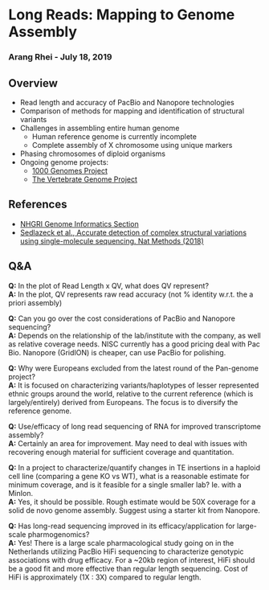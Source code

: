 # Long Reads: Mapping to Genome Assembly
### Arang Rhei - July 18, 2019

## Overview
- Read length and accuracy of PacBio and Nanopore technologies
- Comparison of methods for mapping and identification of structural variants
- Challenges in assembling entire human genome
  - Human reference genome is currently incomplete
  - Complete assembly of X chromosome using unique markers
- Phasing chromosomes of diploid organisms
- Ongoing genome projects:
  - [1000 Genomes Project](http://www.internationalgenome.org/)
  - [The Vertebrate Genome Project](https://vertebrategenomesproject.org/)

## References
- [NHGRI Genome Informatics Section](https://genomeinformatics.github.io/)
- [Sedlazeck et al., Accurate detection of complex structural variations using single-molecule sequencing. Nat Methods (2018)](https://doi.org/10.1038/s41592-018-0001-7)

## Q&A
**Q:** In the plot of Read Length x QV, what does QV represent?  
**A:** In the plot, QV represents raw read accuracy (not % identity w.r.t. the a priori assembly)

**Q:** Can you go over the cost considerations of PacBio and Nanopore sequencing?  
**A:** Depends on the relationship of the lab/institute with the company, as well as relative coverage needs.  NISC currently has a good pricing deal with Pac Bio.  Nanopore (GridION) is cheaper, can use PacBio for polishing.

**Q:** Why were Europeans excluded from the latest round of the Pan-genome project?  
**A:** It is focused on characterizing variants/haplotypes of lesser represented ethnic groups around the world, relative to the current reference (which is largely/entirely)  derived from Europeans.  The focus is to diversify the reference genome.

**Q:** Use/efficacy of long read sequencing of RNA for improved transcriptome assembly?  
**A:** Certainly an area for improvement. May need to deal with issues with recovering enough material for sufficient coverage and quantitation.

**Q:** In a project to characterize/quantify changes in TE insertions in a haploid cell line (comparing a gene KO vs WT), what is a reasonable estimate for minimum coverage, and is it feasible for a single smaller lab? Ie. with a MinIon.  
**A:** Yes, it should be possible. Rough estimate would be 50X coverage for a solid de novo genome assembly.  Suggest using a starter kit from Nanopore.

**Q:** Has long-read sequencing improved in its efficacy/application for large-scale pharmogenomics?  
**A:** Yes! There is a large scale pharmacological study going on in the Netherlands utilizing PacBio HiFi sequencing to characterize genotypic associations with drug efficacy.  For a ~20kb region of interest, HiFi should be a good fit and more effective than regular length sequencing.  Cost of HiFi is approximately (1X : 3X) compared to regular length.
